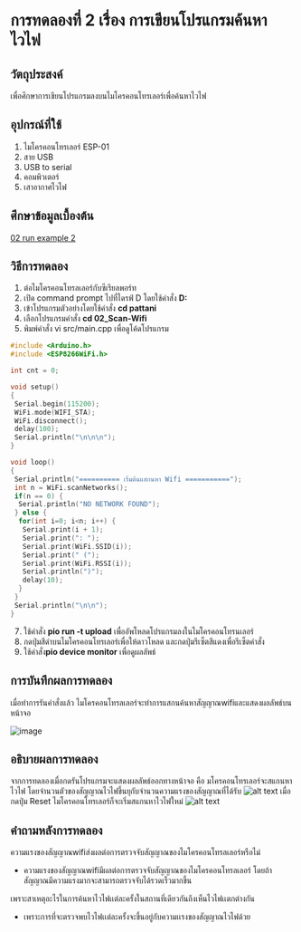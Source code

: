 # การทดลองที่ 2 เรื่อง การเขียนโปรแกรมค้นหาไวไฟ

## วัตถุประสงค์
เพื่อศึกษาการเขียนโปรแกรมลงบนไมโครคอนโทรเลอร์เพื่อค้นหาไวไฟ

## อุปกรณ์ที่ใช้

1. ไมโครคอนโทรเลอร์ ESP-01
2. สาย USB
3. USB to serial
4. คอมพิวเตอร์
5. เสาอากาศไวไฟ

## ศึกษาข้อมูลเบื้องต้น
[02 run example 2](https://youtu.be/yBjab0UNuB8)

## วิธีการทดลอง
1. ต่อไมโครคอนโทรลเลอร์กับซีเรียลพอร์ท
2. เปิด command prompt ไปที่ไดรฟ์ D โดยใช้คำสั่ง **D:**
3. เข้าโปรแกรมตัวอย่างโดยใช้คำสั่ง **cd pattani**
4. เลือกโปรแกรมคำสั่ง **cd 02_Scan-Wifi**
5. พิมพ์คำสั่ง vi src/main.cpp เพื่อดูโค้ดโปรแกรม
```c
#include <Arduino.h>
#include <ESP8266WiFi.h>

int cnt = 0;

void setup()
{
 Serial.begin(115200);
 WiFi.mode(WIFI_STA);
 WiFi.disconnect();
 delay(100);
 Serial.println("\n\n\n");
}

void loop()
{
 Serial.println("========== เริ่มต้นแสกนหา Wifi ===========");
 int n = WiFi.scanNetworks();
 if(n == 0) {
  Serial.println("NO NETWORK FOUND");
 } else {
  for(int i=0; i<n; i++) {
   Serial.print(i + 1);
   Serial.print(": ");
   Serial.print(WiFi.SSID(i));
   Serial.print(" (");
   Serial.print(WiFi.RSSI(i));
   Serial.println(")");
   delay(10);
  }
 }
 Serial.println("\n\n");
}
```
7. ใช้คำสั่ง **pio run -t upload** เพื่ออัพโหลดโปรแกรมลงในไมโครคอนโทรนเลอร์
8. กดปุ่มสีดำบนไมโครคอนโทรเลอร์เพื่อให้ดาวโหลด และกดปุ่มรีเซ็ตสีแดงเพื่อรีเซ็ตคำสั่ง
9. ใช้คำสั่ง**pio device monitor** เพื่อดูผลลัพธ์

## การบันทึกผลการทดลอง
เมื่อทำการรันคำสั่งแล้ว ไมโครคอนโทรลเลอร์จะทำการแสกนค้นหาสัญญาณwifiและแสดงผลลัพธ์บนหน้าจอ

![image](https://user-images.githubusercontent.com/80879585/111974886-87ecc980-8b32-11eb-9816-9472f5eb2808.png)

## อธิบายผลการทดลอง
จากการทดลองเมื่อกดรันโปรแกรมจะแสดงผลลัพธ์ออกทางหน้าจอ  คือ มโครคอนโทรเลอร์จะสแกนหาไวไฟ โดยจำนวนตัวของสัญญาณไวไฟขึ้นยุกับจำนวนความแรงของสัญญาณที่ได้รับ ![alt text](https://cdn.discordapp.com/attachments/337849529179308033/823940068066328639/unknown.png)
  เมื่อกดปุ่ม Reset ไมโครคอนโทรเลอร์ก็จะเริ่มสแกนหาไวไฟใหม่ ![alt text](https://cdn.discordapp.com/attachments/337849529179308033/823940255005802516/unknown.png)

## คำถามหลังการทดลอง
ความแรงของสัญญาณwifiส่งผลต่อการตรวจจับสัญญาณของไมโครคอนโทรลเลอร์หรือไม่
 - ความแรงของสัญญาณwifiมีผลต่อการตรวจจับสัญญาณของไมโครคอนโทรลเลอร์ โดยถ้าสัญญาณมีความแรงมากจะสามารถตรวจจับได้รวดเร็วมากขึ้น

เพราะสาเหตุอะไรในการค้นหาไวไฟเเต่ละครั้งในสถานที่เดียวกันถึงเห็นไวไฟเเตกต่างกัน
 - เพราะการที่จะตรวจพบไวไฟเเต่ละครั้งจะขึ้นอยู่กับความเเรงของสัญญาณไวไฟด้วย
